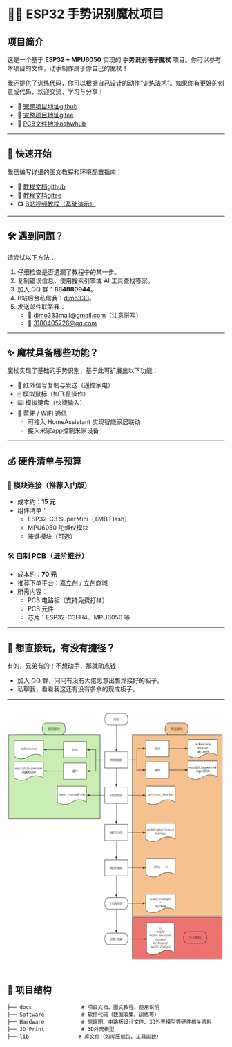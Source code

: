 # 🧙‍♂️ ESP32 手势识别魔杖项目

## 项目简介

这是一个基于 **ESP32 + MPU6050** 实现的 **手势识别电子魔杖** 项目。你可以参考本项目的文件，动手制作属于你自己的魔杖！

我还提供了训练代码，你可以根据自己设计的动作“训练法术”。如果你有更好的创意或代码，欢迎交流、学习与分享！

- 📘 [完整项目地址github](https://github.com/dimo333/Electromagic_Wand_ESP32)
- 📘 [完整项目地址gitee](https://gitee.com/dimo666/Electromagic_Wand_ESP32/tree/main)
- 📘 [PCB文件地址oshwhub](https://oshwhub.com/6dimo9/electromagic_wand_esp32)
---

## 🚀 快速开始

我已编写详细的图文教程和环境配置指南：


- 📘 [教程文档github](https://github.com/dimo333/Electromagic_Wand_ESP32/tree/main/1_docs-/tutorial)
- 📘 [教程文档gitee](https://gitee.com/dimo666/Electromagic_Wand_ESP32/tree/main/1_docs-/tutorial)
- 📺 [B站视频教程（基础演示）](https://www.bilibili.com/video/BV1NtwreXEzg)

---

## 🛠 遇到问题？

请尝试以下方法：

1. 仔细检查是否遗漏了教程中的某一步。
2. 复制错误信息，使用搜索引擎或 AI 工具查找答案。
3. 加入 QQ 群：**884880944**。
4. B站后台私信我：[dimo333](https://space.bilibili.com/)。
5. 发送邮件联系我：
   - 📧 dimo333mail@gmail.com（注意拼写）
   - 📧 3180405726@qq.com

---

## ✨ 魔杖具备哪些功能？

魔杖实现了基础的手势识别，基于此可扩展出以下功能：

- 📡 红外信号复制与发送（遥控家电）
- 🖱 模拟鼠标（如飞鼠操作）
- ⌨️ 模拟键盘（快捷输入）
- 📶 蓝牙 / WiFi 通信
  - 可接入 HomeAssistant 实现智能家居联动
  - 接入米家app控制米家设备

---

## 💰 硬件清单与预算

### 🔧 模块连接（推荐入门版）

- 成本约：**15 元**
- 组件清单：
  - ESP32-C3 SuperMini（4MB Flash）
  - MPU6050 陀螺仪模块
  - 按键模块（可选）

### 🛠 自制 PCB（进阶推荐）

- 成本约：**70 元**
- 推荐下单平台：嘉立创 / 立创商城
- 所需内容：
  - PCB 电路板（支持免费打样）
  - PCB 元件
  - 芯片：ESP32-C3FH4、MPU6050 等

---

## 🧞 想直接玩，有没有捷径？

有的，兄弟有的！不想动手，那就动点钱：

- 加入 QQ 群，问问有没有大佬愿意出售焊接好的板子。
- 私聊我，看看我这还有没有多余的现成板子。

---

![复刻路线](docs/Guidelines.png)

## 📁 项目结构

```text
├── docs                # 项目文档、图文教程、使用说明
├── Software            # 软件代码（数据收集、训练等）
├── Hardware            # 原理图、电路板设计文件、3D外壳模型等硬件相关资料
├── 3D_Print            # 3D外壳模型
├── lib                # 库文件（如库压缩包、工具函数）


